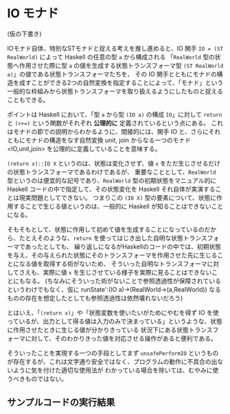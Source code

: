 # IO モナド

(仮の下書き)

IOモナド自体、特別なSTモナドと捉える考えを推し進めると、IO 関手 `IO = (ST RealWorld)` によって Haskell の任意の型 `a` から構成される
「`RealWorld` 型の状態へ作用させた際に型 `a` の値を生成する状態トランスフォーマ型 `(ST RealWorld a)`」の値である状態トランスフォーマたちを、
その IO 関手とともにモナドの構造を成すことができる2つの自然変換を指定することによって、「モナド」という一般的な枠組みから状態トランスフォーマを取り扱えるようにしたものと捉えることもできる。

ポイントは Haskell において、「型 `a` から型 `(IO a)` の構成 `IO`」に対して `return` と `(>>=)` という関数がそれぞれ **公理的に** 定義されているという点にある。
これはモナドの節での説明からわかるように、間接的には、関手 IO と、さらにそれともにモナドの構造をなす自然変換 unit, join からなる一つのモナド <IO,unit,join> を公理的に定義していることを意味する。

`(return x)::IO X` というのは、状態は変化させず、値 `x` をただ生じさせるだけの状態トランスフォーマであるわけであるが、
重要なこととして、`RealWorld` 型というのは便宜的な記号であり、`RealWorld` 型の初期状態をマニュアル的に Haskell コードの中で指定して、その状態変化を Haskell それ自体が実演することは現実問題としてできない。
つまりこの `(IO X)` 型の要素について、状態に作用することで生じる値というのは、一般的に Haskell が知ることはできないことになる。

そもそもとして、状態に作用して初めて値を生成することになっているのだから、たとえそのような、`return` を使ってはじき出した自明な状態トランスフォーマであったとしても、
繰り返しになるがHaskellのコードの中では、初期状態を与え、その与えられた状態にそのトランスフォーマを作用させた先に生じることになる値を取得する術がないため、
そういった自明なトランスフォーマに対してさえも、実際に値 `x` を生じさせている様子を実際に見ることはできないことにもなる。
(ちなみにそういった術がないことで参照透過性が保障されているというわけでもなく、仮に runState':(IO a)→(RealWorld→(a,RealWorld)) なるものの存在を想定したとしても参照透過性は依然壊れないだろう)

とはいえ、「`(return x)`」や「状態変数を使いたいがためにやむを得ず IO を使っているが、出力として得る値は入力のみで決まっている」というような、状態に作用させたときに生じる値が分かりきっている
状況下にある状態トランスフォーマに対して、そのわかりきった値を対応させる操作があると便利である。

そういったことを実現する一つの手段としてまず `unsafePerformIO` というものが存在するが、これは文字通り安全ではなく、プログラムの動作に不具合の出ないように気を付けた適切な使用法が
わかっている場合を除いては、むやみに使うべきものではない。



## サンプルコードの実行結果
